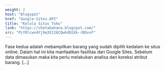 ```yaml
---
weight: 2
host: "Blogspot"
href: "Google-Sites-API"
title: "Kelola Situs Toko"
link: "https://chetabahana.blogspot.com/"
src: "PLYRlcwn4Yj9e2EI26CQwkdEGXk-rBQvvF"
---
```

Fase kedua adalah mebampilkan barang yang sudah dipilih kedalam ke situs online. Dalam hal ini kita manfaatkan fasilitas dari Google Sites. Sebelum data dimasukan maka kita perlu melakukan analisa dan koreksi atribut barang. [...]
